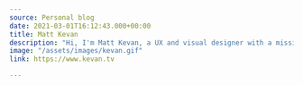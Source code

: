 ```yaml
---
source: Personal blog
date: 2021-03-01T16:12:43.000+00:00
title: Matt Kevan
description: "Hi, I'm Matt Kevan, a UX and visual designer with a mission to create innovative, people-first digital experiences."
image: "/assets/images/kevan.gif"
link: https://www.kevan.tv

---
```

